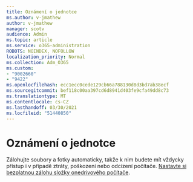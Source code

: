 ```yaml
---
title: Oznámení o jednotce
ms.author: v-jmathew
author: v-jmathew
manager: scotv
audience: Admin
ms.topic: article
ms.service: o365-administration
ROBOTS: NOINDEX, NOFOLLOW
localization_priority: Normal
ms.collection: Adm_O365
ms.custom:
- "9002660"
- "9422"
ms.openlocfilehash: ecc1ecc0cede129cb66a788130d8d3bd7ab38ecf
ms.sourcegitcommit: bef118c00aa397cd6d8941d403fe9cfa49dd8c73
ms.translationtype: MT
ms.contentlocale: cs-CZ
ms.lasthandoff: 03/30/2021
ms.locfileid: "51440850"
---
```

# <a name="one-drive-announcement"></a>Oznámení o jednotce

Zálohujte soubory a fotky automaticky, takže k nim budete mít vždycky přístup i v případě ztráty, poškození nebo odcizení počítače. [Nastavte si bezplatnou zálohu složky onedrivového počítače](https://www.microsoft.com/microsoft-365/onedrive/pc-cloud-backup).
